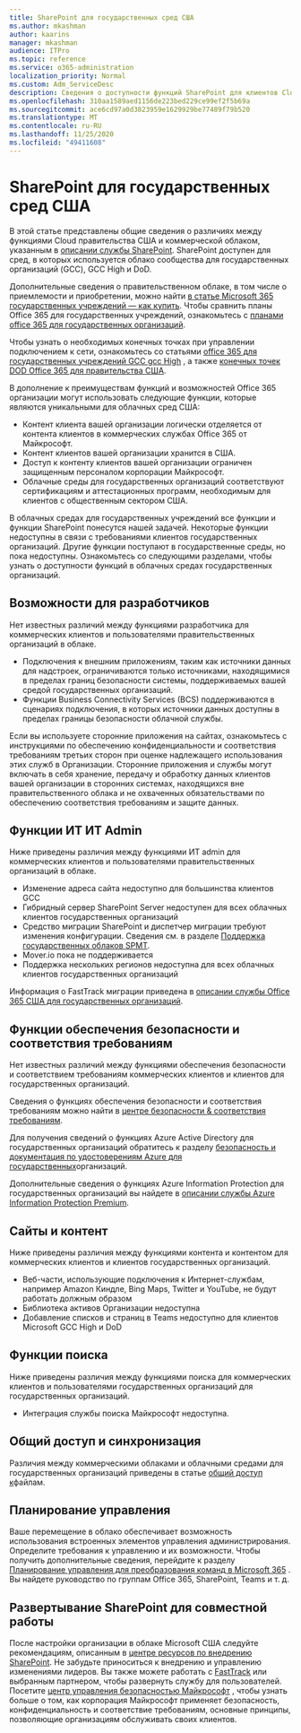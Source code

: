 ```yaml
---
title: SharePoint для государственных сред США
ms.author: mkashman
author: kaarins
manager: mkashman
audience: ITPro
ms.topic: reference
ms.service: o365-administration
localization_priority: Normal
ms.custom: Adm_ServiceDesc
description: Сведения о доступности функций SharePoint для клиентов Cloud государственных учреждений США.
ms.openlocfilehash: 310aa1589aed1156de223bed229ce99ef2f5b69a
ms.sourcegitcommit: ace6cd97a0d3823959e1629929be77489f79b520
ms.translationtype: MT
ms.contentlocale: ru-RU
ms.lasthandoff: 11/25/2020
ms.locfileid: "49411608"
---
```

# <a name="sharepoint-for-us-government-environments"></a>SharePoint для государственных сред США

В этой статье представлены общие сведения о различиях между функциями Cloud правительства США и коммерческой облаком, указанным в [описании службы SharePoint](/office365/servicedescriptions/sharepoint-online-service-description/sharepoint-online-service-description). SharePoint доступен для сред, в которых используется облако сообщества для государственных организаций (GCC), GCC High и DoD. 

Дополнительные сведения о правительственном облаке, в том числе о приемлемости и приобретении, можно найти [в статье Microsoft 365 государственных учреждений — как купить](/office365/servicedescriptions/office-365-platform-service-description/office-365-us-government/microsoft-365-government-how-to-buy). Чтобы сравнить планы Office 365 для государственных учреждений, ознакомьтесь с [планами office 365 для государственных организаций](https://www.microsoft.com/microsoft-365/government/compare-office-365-government-plans?rtc=1#EligibilityRequirements).

Чтобы узнать о необходимых конечных точках при управлении подключением к сети, ознакомьтесь со статьями [office 365 для государственных учреждений GCC gcc High](/office365/enterprise/office-365-u-s-government-gcc-high-endpoints#sharepoint-online-and-onedrive-for-business) , а также [конечных точек DOD Office 365 для правительства США](/office365/enterprise/office-365-u-s-government-dod-endpoints#sharepoint-online-and-onedrive-for-business).

В дополнение к преимуществам функций и возможностей Office 365 организации могут использовать следующие функции, которые являются уникальными для облачных сред США:

-   Контент клиента вашей организации логически отделяется от контента клиентов в коммерческих службах Office 365 от Майкрософт.
-   Контент клиентов вашей организации хранится в США.
-   Доступ к контенту клиентов вашей организации ограничен защищенным персоналом корпорации Майкрософт.
-   Облачные среды для государственных организаций соответствуют сертификациям и аттестационных программ, необходимым для клиентов с общественным сектором США.

В облачных средах для государственных учреждений все функции и функции SharePoint понесутся нашей задачей. Некоторые функции недоступны в связи с требованиями клиентов государственных организаций. Другие функции поступают в государственные среды, но пока недоступны. Ознакомьтесь со следующими разделами, чтобы узнать о доступности функций в облачных средах государственных организаций.

## <a name="developer-features"></a>Возможности для разработчиков

Нет известных различий между функциями разработчика для коммерческих клиентов и пользователями правительственных организаций в облаке.

- Подключения к внешним приложениям, таким как источники данных для надстроек, ограничиваются только источниками, находящимися в пределах границ безопасности системы, поддерживаемых вашей средой государственных организаций.
- Функции Business Connectivity Services (BCS) поддерживаются в сценариях подключения, в которых источники данных доступны в пределах границы безопасности облачной службы.

Если вы используете сторонние приложения на сайтах, ознакомьтесь с инструкциями по обеспечению конфиденциальности и соответствия требованиям третьих сторон при оценке надлежащего использования этих служб в Организации. Сторонние приложения и службы могут включать в себя хранение, передачу и обработку данных клиентов вашей организации в сторонних системах, находящихся вне правительственного облака и не охваченных обязательствами по обеспечению соответствия требованиям и защите данных. 

## <a name="it-admin-features"></a>Функции ИТ ИТ Admin

Ниже приведены различия между функциями ИТ admin для коммерческих клиентов и пользователями правительственных организаций в облаке.

- Изменение адреса сайта недоступно для большинства клиентов GCC
- Гибридный сервер SharePoint Server недоступен для всех облачных клиентов государственных организаций
- Средство миграции SharePoint и диспетчер миграции требуют изменения конфигурации. Сведения см. в разделе [Поддержка государственных облаков SPMT](/sharepointmigration/spmt-install-issues#government-cloud-support).
- Mover.io пока не поддерживается
- Поддержка нескольких регионов недоступна для всех облачных клиентов государственных организаций

Информация о FastTrack миграции приведена в [описании службы Office 365 США для государственных организаций](/office365/servicedescriptions/office-365-platform-service-description/office-365-us-government/office-365-us-government#data-migrations-performed-by-fasttrack).

## <a name="security-and-compliance-features"></a>Функции обеспечения безопасности и соответствия требованиям

Нет известных различий между функциями обеспечения безопасности и соответствием требованиям коммерческих клиентов и клиентов для государственных организаций.

Сведения о функциях обеспечения безопасности и соответствия требованиям можно найти в [центре безопасности & соответствия требованиям](https://docs.microsoft.com/office365/servicedescriptions/office-365-platform-service-description/office-365-securitycompliance-center).

Для получения сведений о функциях Azure Active Directory для государственных организаций обратитесь к разделу [безопасность и документация по удостоверениям Azure для государственных](/azure/azure-government/documentation-government-services-securityandidentity#azure-active-directory)организаций. 

Дополнительные сведения о функциях Azure Information Protection для государственных организаций вы найдете в [описании службы Azure Information Protection Premium](/enterprise-mobility-security/solutions/ems-aip-premium-govt-service-description). 

## <a name="sites-and-content"></a>Сайты и контент

Ниже приведены различия между функциями контента и контентом для коммерческих клиентов и клиентов государственных организаций.

- Веб-части, использующие подключения к Интернет-службам, например Amazon Киндле, Bing Maps, Twitter и YouTube, не будут работать должным образом
- Библиотека активов Организации недоступна
- Добавление списков и страниц в Teams недоступно для клиентов Microsoft GCC High и DoD

## <a name="search-features"></a>Функции поиска

Ниже приведены различия между функциями поиска для коммерческих клиентов и пользователями государственных организаций для государственных организаций.

- Интеграция службы поиска Майкрософт недоступна.

## <a name="sharing-and-sync"></a>Общий доступ и синхронизация

Различия между коммерческими облаками и облачными средами для государственных организаций приведены в статье [общий доступ к](/office365/servicedescriptions/office-365-platform-service-description/office-365-us-government/gcc-high-and-dod#file-sharing)файлам.

## <a name="plan-for-governance"></a>Планирование управления

Ваше перемещение в облако обеспечивает возможность использования встроенных элементов управления администрирования. Определите требования к управлению и их возможности. Чтобы получить дополнительные сведения, перейдите к разделу [Планирование управления для преобразования команд в Microsoft 365](https://resources.techcommunity.microsoft.com/teamwork-governance/) . Вы найдете руководство по группам Office 365, SharePoint, Teams и т. д.

## <a name="deploy-sharepoint-for-collaboration"></a>Развертывание SharePoint для совместной работы

После настройки организации в облаке Microsoft США следуйте рекомендациям, описанным в [центре ресурсов по внедрению SharePoint](https://resources.techcommunity.microsoft.com/resources/SharePoint-adoption/). Не забудьте приноситься к внедрению и управлению изменениями лидеров.
Вы также можете работать с [FastTrack](https://www.microsoft.com/fasttrack) или выбранным партнером, чтобы развернуть службу для пользователей.
Посетите [центр управления безопасностью Майкрософт](https://www.microsoft.com/trust-center) , чтобы узнать больше о том, как корпорация Майкрософт применяет безопасность, конфиденциальность и соответствие требованиям, основные принципы, позволяющие организациям обслуживать своих клиентов.

